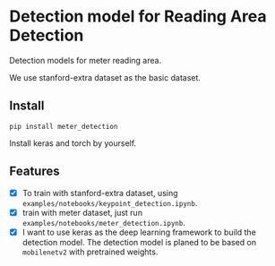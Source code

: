 # Detection model for Reading Area Detection

Detection models for meter reading area.

We use stanford-extra dataset as the basic dataset.

## Install

`pip install meter_detection`

Install keras and torch by yourself.

## Features

- [x] To train with stanford-extra dataset, using `examples/notebooks/keypoint_detection.ipynb`.
- [x] train with meter dataset, just run `examples/notebooks/meter_detection.ipynb`.
- [x] I want to use keras as the deep learning framework to build the detection model.
The detection model is planed to be based on `mobilenetv2` with pretrained weights.
